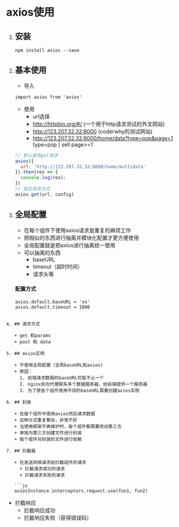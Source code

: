 # axios使用

1. ## 安装

   ```shell
   npm install axios --save
   ```

2. ## 基本使用

   + 导入

   ```
   import axios from 'axios'
   ```

   + 使用
     + url选择
     + http://httpbin.org/#/ (一个用于http请求测试的外文网站)
     + http://123.207.32.32:8000 (coderwhy的测试网站)
     + http://123.207.32.32:8000/home/data?type=pop&page=1   type=pop | sell    page>=1

   ```js
   // 默认使用get请求
   axios({
     url: 'http://123.207.32.32:8000/home/multidata'
   }).then(res => {
     console.log(res);
   })
   // 指定请求方式
   axios.get(url, config)
   ```

3. ## 全局配置

   + 在每个组件下使用axios请求是重复的麻烦工作
   + 把相似的东西进行抽离并模块化配置才更方便使用
   + 全局配置就是把axios进行抽离统一使用
   + 可以抽离的东西
     + baseURL
     + timeout（超时时间）
     + 请求头等

   #### 配置方式

   ```
   axios.default.baseURL = 'xx'
   axios.default.timeout = 1000
```
   
4. ## 请求方式

   + get 和params
   + post 和 data

5. ## axios实例

   + 不使用全局配置（全局baseURL和axios)
   + 原因：
     1. 前端请求数据的baseURL可能不止一个
     2. nginx反向代理联系多个数据服务器，给前端提供一个服务器
     3. 为了使各个组件使用不同的baseURL需要创建axios实例

6. ## 封装

   + 在每个组件中使用axios然后请求数据
   + 这种方式重复繁杂，非常不好
   + 当使用框架不再维护时，每个组件都需要改动第三方
   + 单独为第三方创建文件进行封装
   + 每个组件对封装的文件进行依赖

7. ## 拦截器

   + 在发送网络请求前拦截组件的请求
     + 拦截请求成功的请求
     + 拦截请求失败的请求

   ```js
   axiosInstance.interceptors.request.use(fun1, fun2)
   ```

   + 拦截响应
     + 拦截响应成功
     + 拦截响应失败（获得错误码）